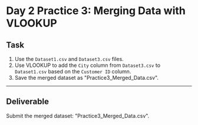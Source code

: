 # Day 2 Practice 3: Merging Data with VLOOKUP

## Task
1. Use the `Dataset1.csv` and `Dataset3.csv` files.
2. Use VLOOKUP to add the `City` column from `Dataset3.csv` to `Dataset1.csv` based on the `Customer ID` column.
3. Save the merged dataset as "Practice3_Merged_Data.csv".

---

## Deliverable
Submit the merged dataset: "Practice3_Merged_Data.csv".